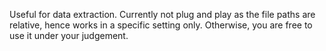 Useful for data extraction.
Currently not plug and play as the file paths are relative,
hence works in a specific setting only.
Otherwise, you are free to use it under your judgement.
